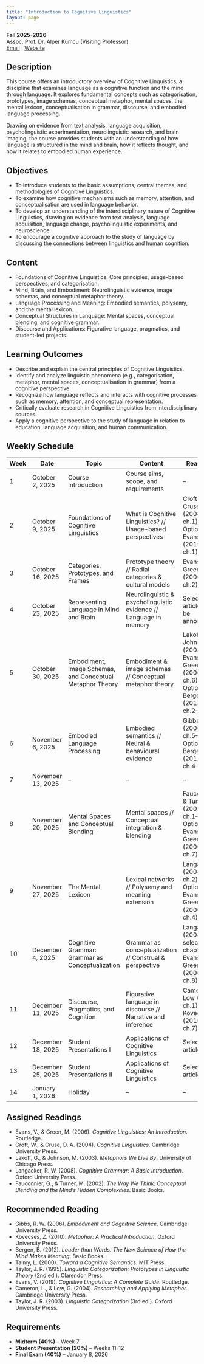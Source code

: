 ```yaml
---
title: "Introduction to Cognitive Linguistics"
layout: page
---
```


**Fall 2025-2026**  
Assoc. Prof. Dr. Alper Kumcu (Visiting Professor)  
[Email](mailto:alperkumcu@hacettepe.edu.tr) | [Website](http://alperkumcu.github.io)

## Description

This course offers an introductory overview of Cognitive Linguistics, a discipline that examines language as a cognitive function and the mind through language. It explores fundamental concepts such as categorisation, prototypes, image schemas, conceptual metaphor, mental spaces, the mental lexicon, conceptualisation in grammar, discourse, and embodied language processing.

Drawing on evidence from text analysis, language acquisition, psycholinguistic experimentation, neurolinguistic research, and brain imaging, the course provides students with an understanding of how language is structured in the mind and brain, how it reflects thought, and how it relates to embodied human experience.

##  Objectives

- To introduce students to the basic assumptions, central themes, and methodologies of Cognitive Linguistics.
- To examine how cognitive mechanisms such as memory, attention, and conceptualisation are used in language behavior.
- To develop an understanding of the interdisciplinary nature of Cognitive Linguistics, drawing on evidence from text analysis, language acquisition, language change, psycholinguistic experiments, and neuroscience.
- To encourage a cognitive approach to the study of language by discussing the connections between linguistics and human cognition.

## Content

- Foundations of Cognitive Linguistics: Core principles, usage-based perspectives, and categorisation.
- Mind, Brain, and Embodiment: Neurolinguistic evidence, image schemas, and conceptual metaphor theory.
- Language Processing and Meaning: Embodied semantics, polysemy, and the mental lexicon.
- Conceptual Structures in Language: Mental spaces, conceptual blending, and cognitive grammar.
- Discourse and Applications: Figurative language, pragmatics, and student-led projects.

## Learning Outcomes

- Describe and explain the central principles of Cognitive Linguistics.
- Identify and analyze linguistic phenomena (e.g., categorisation, metaphor, mental spaces, conceptualisation in grammar) from a cognitive perspective.
- Recognize how language reflects and interacts with cognitive processes such as memory, attention, and conceptual representation.
- Critically evaluate research in Cognitive Linguistics from interdisciplinary sources.
- Apply a cognitive perspective to the study of language in relation to education, language acquisition, and human communication.

## Weekly Schedule

| Week | Date | Topic | Content | Readings | Task |
| --- | --- | --- | --- | --- | --- |
| 1 | October 2, 2025 | Course Introduction | Course aims, scope, and requirements | – | – |
| 2 | October 9, 2025 | Foundations of Cognitive Linguistics | What is Cognitive Linguistics? // Usage-based perspectives | Croft & Cruse (2004, ch.1) Optional: Evans (2019, ch.1) | – |
| 3 | October 16, 2025 | Categories, Prototypes, and Frames | Prototype theory // Radial categories & cultural models | Evans & Green (2006, ch.2) | – |
| 4 | October 23, 2025 | Representing Language in Mind and Brain | Neurolinguistic & psycholinguistic evidence // Language in memory | Selected articles (to be announced) | – |
| 5 | October 30, 2025 | Embodiment, Image Schemas, and Conceptual Metaphor Theory | Embodiment & image schemas // Conceptual metaphor theory | Lakoff & Johnson (2003) Evans & Green (2006, ch.6) Optional: Bergen (2012, ch.2–3) | – |
| 6 | November 6, 2025 | Embodied Language Processing | Embodied semantics // Neural & behavioural evidence | Gibbs (2006, ch.5–6) Optional: Bergen (2012, ch.4–5) | – |
| 7 | November 13, 2025 | – | – | – | Midterm |
| 8 | November 20, 2025 | Mental Spaces and Conceptual Blending | Mental spaces // Conceptual integration & blending | Fauconnier & Turner (2002, ch.1–2) Optional: Evans & Green (2006, ch.7) | – |
| 9 | November 27, 2025 | The Mental Lexicon | Lexical networks // Polysemy and meaning extension | Langacker (2008, ch.2) Optional: Evans & Green (2006, ch.4) | – |
| 10 | December 4, 2025 | Cognitive Grammar: Grammar as Conceptualization | Grammar as conceptualization // Construal & perspective | Langacker (2008, selected chapters) Evans & Green (2006, ch.8) | – |
| 11 | December 11, 2025 | Discourse, Pragmatics, and Cognition | Figurative language in discourse // Narrative and inference | Cameron & Low (2004, ch.1) Kövecses (2010, ch.7) | – |
| 12 | December 18, 2025 | Student Presentations I | Applications of Cognitive Linguistics | Selected articles | Student Presentations I |
| 13 | December 25, 2025 | Student Presentations II | Applications of Cognitive Linguistics | Selected articles | Student Presentations II |
| 14 | January 1, 2026 | Holiday | – | – | – |

## Assigned Readings

- Evans, V., & Green, M. (2006). *Cognitive Linguistics: An Introduction*. Routledge.  
- Croft, W., & Cruse, D. A. (2004). *Cognitive Linguistics*. Cambridge University Press.  
- Lakoff, G., & Johnson, M. (2003). *Metaphors We Live By*. University of Chicago Press.  
- Langacker, R. W. (2008). *Cognitive Grammar: A Basic Introduction*. Oxford University Press.  
- Fauconnier, G., & Turner, M. (2002). *The Way We Think: Conceptual Blending and the Mind’s Hidden Complexities*. Basic Books.  

## Recommended Reading

- Gibbs, R. W. (2006). *Embodiment and Cognitive Science*. Cambridge University Press.  
- Kövecses, Z. (2010). *Metaphor: A Practical Introduction*. Oxford University Press.  
- Bergen, B. (2012). *Louder than Words: The New Science of How the Mind Makes Meaning*. Basic Books.  
- Talmy, L. (2000). *Toward a Cognitive Semantics*. MIT Press.  
- Taylor, J. R. (1995). *Linguistic Categorization: Prototypes in Linguistic Theory* (2nd ed.). Clarendon Press.  
- Evans, V. (2019). *Cognitive Linguistics: A Complete Guide*. Routledge.  
- Cameron, L., & Low, G. (2004). *Researching and Applying Metaphor*. Cambridge University Press.  
- Taylor, J. R. (2003). *Linguistic Categorization* (3rd ed.). Oxford University Press.  

## Requirements

- **Midterm (40%)** – Week 7  
- **Student Presentation (20%)** – Weeks 11-12  
- **Final Exam (40%)** – January 8, 2026  

